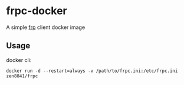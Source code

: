 # frpc-docker
A simple [frp](https://github.com/fatedier/frp) client docker image
## Usage
docker cli:
```shell
docker run -d --restart=always -v /path/to/frpc.ini:/etc/frpc.ini zen8841/frpc
```
